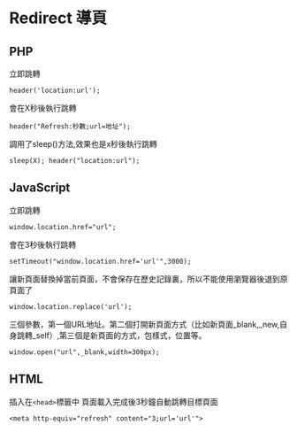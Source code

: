 # Redirect 導頁

## PHP
立即跳轉
```
header('location:url');
```  

會在X秒後執行跳轉
```
header("Refresh:秒數;url=地址");
```  

調用了sleep()方法,效果也是x秒後執行跳轉
```
sleep(X); header("location:url");
```  

## JavaScript
立即跳轉
```
window.location.href="url";
```  

會在3秒後執行跳轉
```
setTimeout("window.location.href='url'",3000);
```  

讓新頁面替換掉當前頁面，不會保存在歷史記錄裏，所以不能使用瀏覽器後退到原頁面了
```
window.location.replace('url');
```  

三個參數，第一個URL地址。第二個打開新頁面方式（比如新頁面_blank,_new,自身跳轉_self）,第三個是新頁面的方式，包樣式，位置等。
```
window.open("url",_blank,width=300px);
```  

## HTML
插入在`<head>`標籤中 頁面載入完成後3秒鐘自動跳轉目標頁面
```
<meta http-equiv="refresh" content="3;url='url'">
```
